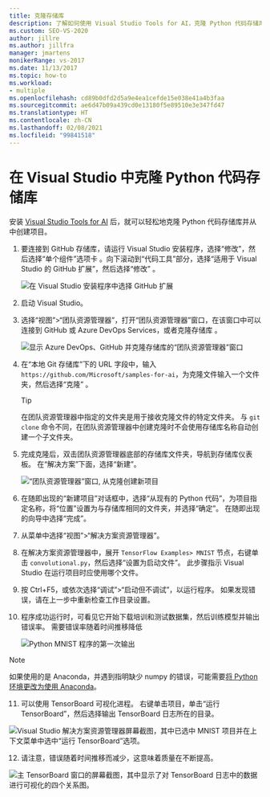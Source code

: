 ```yaml
---
title: 克隆存储库
description: 了解如何使用 Visual Studio Tools for AI，克隆 Python 代码存储库并从中创建项目。
ms.custom: SEO-VS-2020
author: jillre
ms.author: jillfra
manager: jmartens
monikerRange: vs-2017
ms.date: 11/13/2017
ms.topic: how-to
ms.workload:
- multiple
ms.openlocfilehash: cd89b0dfd2d5a9e4ea1cefde15e038e41a4b3faa
ms.sourcegitcommit: ae6d47b09a439cd0e13180f5e89510e3e347fd47
ms.translationtype: HT
ms.contentlocale: zh-CN
ms.lasthandoff: 02/08/2021
ms.locfileid: "99841518"
---
```

# <a name="clone-a-repository-of-python-code-in-visual-studio"></a>在 Visual Studio 中克隆 Python 代码存储库

安装 [Visual Studio Tools for AI](installation.md) 后，就可以轻松地克隆 Python 代码存储库并从中创建项目。

1. 要连接到 GitHub 存储库，请运行 Visual Studio 安装程序，选择“修改”，然后选择“单个组件”选项卡 。向下滚动到“代码工具”部分，选择“适用于 Visual Studio 的 GitHub 扩展”，然后选择“修改”  。

    ![在 Visual Studio 安装程序中选择 GitHub 扩展](media/create-project-repo/installation-github-extension.png)

2. 启动 Visual Studio。

3. 选择“视图”>“团队资源管理器”，打开“团队资源管理器”窗口，在该窗口中可以连接到 GitHub 或 Azure DevOps Services，或者克隆存储库 。

    ![显示 Azure DevOps、GitHub 并克隆存储库的“团队资源管理器”窗口](media/create-project-repo/team-explorer-devops.png)

4. 在“本地 Git 存储库”下的 URL 字段中，输入 `https://github.com/Microsoft/samples-for-ai`，为克隆文件输入一个文件夹，然后选择“克隆” 。

    > [!Tip]
    > 在团队资源管理器中指定的文件夹是用于接收克隆文件的特定文件夹。 与 `git clone` 命令不同，在团队资源管理器中创建克隆时不会使用存储库名称自动创建一个子文件夹。

5. 完成克隆后，双击团队资源管理器底部的存储库文件夹，导航到存储库仪表板。 在“解决方案”下面，选择“新建”。

    ![“团队资源管理器”窗口, 从克隆创建新项目](media/create-project-repo/team-explorer-new-project.png)

6. 在随即出现的“新建项目”对话框中，选择“从现有的 Python 代码”，为项目指定名称，将“位置”设置为与存储库相同的文件夹，并选择“确定”。 在随即出现的向导中选择“完成”。

7. 从菜单中选择“视图”>“解决方案资源管理器”。

8. 在解决方案资源管理器中，展开 `TensorFlow Examples> MNIST` 节点，右键单击 `convolutional.py`，然后选择“设置为启动文件”。 此步骤指示 Visual Studio 在运行项目时应使用哪个文件。

9. 按 Ctrl+F5，或依次选择“调试”>“启动但不调试”，以运行程序。 如果发现错误，请在上一步中重新检查工作目录设置。

10. 程序成功运行时，可看见它开始下载培训和测试数据集，然后训练模型并输出错误率。 需要错误率随着时间推移降低

    ![Python MNIST 程序的第一次输出](media/create-project-repo/tensorflow-mnist-running.png)

   > [!NOTE]
   > 如果使用的是 Anaconda，并遇到指明缺少 numpy 的错误，可能需要[将 Python 环境更改为使用 Anaconda](../python/selecting-a-python-environment-for-a-project.md)。

11. 可以使用 TensorBoard 可视化进程。 右键单击项目，单击“运行 TensorBoard”，然后选择输出 TensorBoard 日志所在的目录。

   ![Visual Studio 解决方案资源管理器屏幕截图，其中已选中 MNIST 项目并在上下文菜单中选中“运行 TensorBoard”选项。](media/create-project-repo/run-tensorboard.png)

12. 请注意，错误随着时间推移而减少，这意味着质量在不断提高。

   ![主 TensorBoard 窗口的屏幕截图，其中显示了对 TensorBoard 日志中的数据进行可视化的四个关系图。](media/create-project-repo/tensorboard.png)
